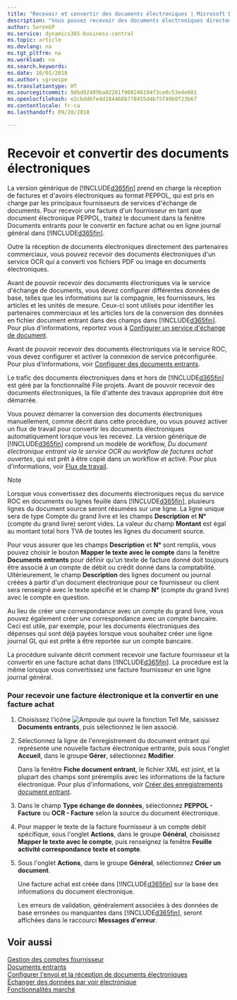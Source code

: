 ```yaml
---
title: "Recevoir et convertir des documents électroniques | Microsoft Docs"
description: "Vous pouvez recevoir des documents électroniques directement des partenaires commerciaux ou d'un service OCR."
author: SorenGP
ms.service: dynamics365-business-central
ms.topic: article
ms.devlang: na
ms.tgt_pltfrm: na
ms.workload: na
ms.search.keywords: 
ms.date: 10/01/2018
ms.author: sgroespe
ms.translationtype: HT
ms.sourcegitcommit: 9dbd92409ba02281f008246194f3ce0c53e4e001
ms.openlocfilehash: e2cbddbfe4d184468b778455d4b75f49b0f23b67
ms.contentlocale: fr-ca
ms.lasthandoff: 09/28/2018

---
```

# <a name="receive-and-convert-electronic-documents"></a>Recevoir et convertir des documents électroniques
La version générique de [!INCLUDE[d365fin](includes/d365fin_md.md)] prend en charge la réception de factures et d'avoirs électroniques au format PEPPOL, qui est pris en charge par les principaux fournisseurs de services d'échange de documents. Pour recevoir une facture d'un fournisseur en tant que document électronique PEPPOL, traitez le document dans la fenêtre Documents entrants pour le convertir en facture achat ou en ligne journal général dans [!INCLUDE[d365fin](includes/d365fin_md.md)].

 Outre la réception de documents électroniques directement des partenaires commerciaux, vous pouvez recevoir des documents électroniques d'un service OCR qui a converti vos fichiers PDF ou image en documents électroniques.  

 Avant de pouvoir recevoir des documents électroniques via le service d'échange de documents, vous devez configurer différentes données de base, telles que les informations sur la compagnie, les fournisseurs, les articles et les unités de mesure. Ceux-ci sont utilisés pour identifier les partenaires commerciaux et les articles lors de la conversion des données en fichier document entrant dans des champs dans [!INCLUDE[d365fin](includes/d365fin_md.md)]. Pour plus d'informations, reportez vous à [Configurer un service d'échange de document](across-how-to-set-up-a-document-exchange-service.md).  

 Avant de pouvoir recevoir des documents électroniques via le service ROC, vous devez configurer et activer la connexion de service préconfigurée. Pour plus d'informations, voir [Configurer des documents entrants](across-how-setup-income-documents.md).  

 Le trafic des documents électroniques dans et hors de [!INCLUDE[d365fin](includes/d365fin_md.md)] est géré par la fonctionnalité File projets. Avant de pouvoir recevoir des documents électroniques, la file d'attente des travaux appropriée doit être démarrée.  

 Vous pouvez démarrer la conversion des documents électroniques manuellement, comme décrit dans cette procédure, ou vous pouvez activer un flux de travail pour convertir les documents électroniques automatiquement lorsque vous les recevez. La version générique de [!INCLUDE[d365fin](includes/d365fin_md.md)] comprend un modèle de workflow, *Du document électronique entrant via le service OCR au workflow de factures achat ouvertes*, qui est prêt à être copié dans un workflow et activé. Pour plus d'informations, voir [Flux de travail](across-workflow.md).  

> [!NOTE]  
>  Lorsque vous convertissez des documents électroniques reçus du service ROC en documents ou lignes feuille dans [!INCLUDE[d365fin](includes/d365fin_md.md)], plusieurs lignes du document source seront résumées sur une ligne. La ligne unique sera de type Compte du grand livre et les champs **Description** et **N°** (compte du grand livre) seront vides. La valeur du champ **Montant** est égal au montant total hors TVA de toutes les lignes du document source.  
>   
>  Pour vous assurer que les champs **Description** et **N°** sont remplis, vous pouvez choisir le bouton **Mapper le texte avec le compte** dans la fenêtre **Documents entrants** pour définir qu'un texte de facture donné doit toujours être associé à un compte de débit ou crédit donné dans la comptabilité. Ultérieurement, le champ **Description** des lignes document ou journal créées à partir d'un document électronique pour ce fournisseur ou client sera renseigné avec le texte spécifié et le champ **N°** (compte du grand livre) avec le compte en question.  
>   
>  Au lieu de créer une correspondance avec un compte du grand livre, vous pouvez également créer une correspondance avec un compte bancaire. Ceci est utile, par exemple, pour les documents électroniques des dépenses qui sont déjà payées lorsque vous souhaitez créer une ligne journal GL qui est prête à être reportée sur un compte bancaire.  

 La procédure suivante décrit comment recevoir une facture fournisseur et la convertir en une facture achat dans [!INCLUDE[d365fin](includes/d365fin_md.md)]. La procédure est la même lorsque vous convertissez une facture fournisseur en une ligne journal général.  

### <a name="to-receive-and-convert-an-electronic-invoice-to-a-purchase-invoice"></a>Pour recevoir une facture électronique et la convertir en une facture achat  

1.  Choisissez l'icône ![Ampoule qui ouvre la fonction Tell Me](media/ui-search/search_small.png "Dites-moi ce que vous voulez faire"), saisissez **Documents entrants**, puis sélectionnez le lien associé.  

2.  Sélectionnez la ligne de l'enregistrement du document entrant qui représente une nouvelle facture électronique entrante, puis sous l'onglet **Accueil**, dans le groupe **Gérer**, sélectionnez **Modifier**.  

     Dans la fenêtre **Fiche document entrant**, le fichier XML est joint, et la plupart des champs sont préremplis avec les informations de la facture électronique. Pour plus d'informations, voir [Créer des enregistrements document entrant](across-how-create-income-document-records.md).  

3.  Dans le champ **Type échange de données**, sélectionnez **PEPPOL - Facture** ou **OCR - Facture** selon la source du document électronique.  

4.  Pour mapper le texte de la facture fournisseur à un compte débit spécifique, sous l'onglet **Actions**, dans le groupe **Général**, choisissez **Mapper le texte avec le compte**, puis renseignez la fenêtre **Feuille activité correspondance texte et compte**.  

5.  Sous l'onglet **Actions**, dans le groupe **Général**, sélectionnez **Créer un document**.  

     Une facture achat est créée dans [!INCLUDE[d365fin](includes/d365fin_md.md)] sur la base des informations du document électronique.  

     Les erreurs de validation, généralement associées à des données de base erronées ou manquantes dans [!INCLUDE[d365fin](includes/d365fin_md.md)], seront affichées dans le raccourci **Messages d'erreur**.  

## <a name="see-also"></a>Voir aussi  
[Gestion des comptes fournisseur](payables-manage-payables.md)  
[Documents entrants](across-income-documents.md)  
[Configurer l'envoi et la réception de documents électroniques](across-how-to-set-up-electronic-document-sending-and-receiving.md)  
[Échanger des données par voir électronique](across-data-exchange.md)   
[Fonctionnalités marché](ui-across-business-areas.md)  

